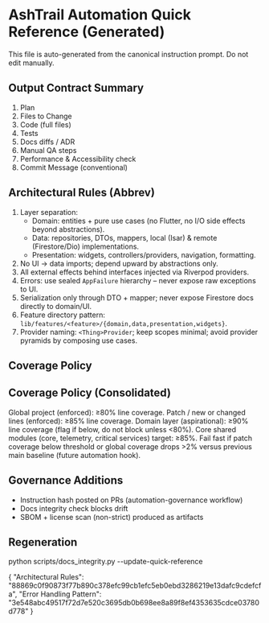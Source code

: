 # AshTrail Automation Quick Reference (Generated)

This file is auto-generated from the canonical instruction prompt. Do not edit manually.

## Output Contract Summary
1. Plan
2. Files to Change
3. Code (full files)
4. Tests
5. Docs diffs / ADR
6. Manual QA steps
7. Performance & Accessibility check
8. Commit Message (conventional)
## Architectural Rules (Abbrev)
1. Layer separation:
	- Domain: entities + pure use cases (no Flutter, no I/O side effects beyond abstractions).
	- Data: repositories, DTOs, mappers, local (Isar) & remote (Firestore/Dio) implementations.
	- Presentation: widgets, controllers/providers, navigation, formatting.
2. No UI → data imports; depend upward by abstractions only.
3. All external effects behind interfaces injected via Riverpod providers.
4. Errors: use sealed `AppFailure` hierarchy – never expose raw exceptions to UI.
5. Serialization only through DTO + mapper; never expose Firestore docs directly to domain/UI.
6. Feature directory pattern: `lib/features/<feature>/{domain,data,presentation,widgets}`.
7. Provider naming: `<Thing>Provider`; keep scopes minimal; avoid provider pyramids by composing use cases.
## Coverage Policy
## Coverage Policy (Consolidated)
Global project (enforced): ≥80% line coverage.
Patch / new or changed lines (enforced): ≥85% line coverage.
Domain layer (aspirational): ≥90% line coverage (flag if below, do not block unless <80%).
Core shared modules (core, telemetry, critical services) target: ≥85%.
Fail fast if patch coverage below threshold or global coverage drops >2% versus previous main baseline (future automation hook).


## Governance Additions
- Instruction hash posted on PRs (automation-governance workflow)
- Docs integrity check blocks drift
- SBOM + license scan (non-strict) produced as artifacts

## Regeneration
python scripts/docs_integrity.py --update-quick-reference
<!-- canonical-section-hashes: json -->
{
  "Architectural Rules": "88869c0f90873f77b890c378efc99cb1efc5eb0ebd3286219e13dafc9cdefcfa",
  "Error Handling Pattern": "3e548abc49517f72d7e520c3695db0b698ee8a89f8ef4353635cdce03780d778"
}
